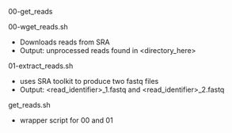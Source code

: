 00-get_reads

00-wget_reads.sh
- Downloads reads from SRA
- Output: unprocessed reads found in <directory_here>

01-extract_reads.sh
- uses SRA toolkit to produce two fastq files
- Output: <read_identifier>_1.fastq and <read_identifier>_2.fastq

get_reads.sh
- wrapper script for 00 and 01
